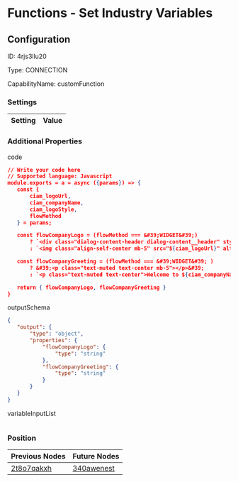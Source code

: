 # Functions - Set Industry Variables
## Configuration
ID:  4rjs3llu20

Type: CONNECTION 

CapabilityName: customFunction

### Settings
| Setting | Value  |
| :------------------------ | ---------------------------------------- |
 




### Additional Properties
code
 ```json 
// Write your code here
// Supported language: Javascript 
module.exports = a = async ({params}) => {
	const { 
		ciam_logoUrl, 
		ciam_companyName, 
		ciam_logoStyle,
		flowMethod
	} = params;

	const flowCompanyLogo = (flowMethod === &#39;WIDGET&#39;) 
		? `<div class="dialog-content-header dialog-content__header" style="height: 85px"><div class="dialog-content-header__logo"></div></div>`
		: `<img class="align-self-center mb-5" src="${ciam_logoUrl}" alt="${ciam_companyName}" style="${ciam_logoStyle}"></img>`;

	const flowCompanyGreeting = (flowMethod === &#39;WIDGET&#39; )
		? &#39;<p class="text-muted text-center mb-5"></p>&#39;
		: `<p class="text-muted text-center">Welcome to ${ciam_companyName}</p>`;

	return { flowCompanyLogo, flowCompanyGreeting }
}
```


outputSchema
 ```json 
{
	"output": {
		"type": "object",
		"properties": {
			"flowCompanyLogo": {
				"type": "string"
			},
			"flowCompanyGreeting": {
				"type": "string"
			}
		}
	}
}
```


variableInputList
 ```json 

```




### Position
| Previous Nodes | Future Nodes |
| :------------- | ------------ |
| [2t8o7qakxh](./2t8o7qakxh.md) | [340awenest](./340awenest.md) |